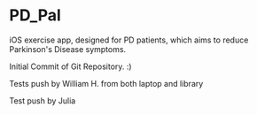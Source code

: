 # PD_Pal

iOS exercise app, designed for PD patients, which aims to reduce Parkinson's Disease symptoms.

Initial Commit of Git Repository.
:)


Tests push by William H. from both laptop and library

Test push by Julia
